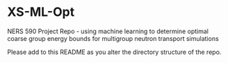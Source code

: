 # XS-ML-Opt
NERS 590 Project Repo - using machine learning to determine optimal coarse group energy bounds for multigroup neutron transport simulations

Please add to this README as you alter the directory structure of the repo.
